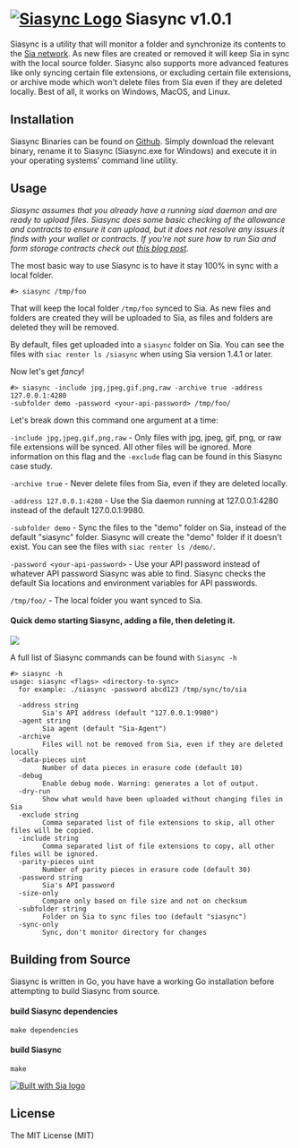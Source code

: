 # [![Siasync Logo](https://i.imgur.com/bUJTPqU.png)](https://medium.com/@tbenz9/introducing-siasync-27452e90682f) Siasync v1.0.1

Siasync is a utility that will monitor a folder and synchronize its contents
to the [Sia network](https://sia.tech/). As new files are created or removed it
will keep Sia in sync with the local source folder. Siasync also supports more
advanced features like only syncing certain file extensions, or excluding
certain file extensions, or archive mode which won't delete files from Sia even
if they are deleted locally. Best of all, it works on Windows, MacOS, and Linux.

## Installation
Siasync Binaries can be found on [Github](https://github.com/tbenz9/siasync/releases).  Simply download the
relevant binary, rename it to Siasync (Siasync.exe for Windows) and execute it in your operating systems' command line utility.

## Usage
*Siasync assumes that you already have a running siad daemon and are ready to
upload files. Siasync does some basic checking of the allowance and contracts to
ensure it can upload, but it does not resolve any issues it finds with your
wallet or contracts. If you're not sure how to run Sia and form storage
contracts check out [this blog
post](https://blog.sia.tech/a-guide-to-sia-ui-v1-4-0-7ec3dfcae35a).*

The most basic way to use Siasync is to have it stay 100% in sync with a local
folder.

```
#> siasync /tmp/foo
```

That will keep the local folder `/tmp/foo` synced to Sia. As new files and
folders are created they will be uploaded to Sia, as files and folders are
deleted they will be removed.

By default, files get uploaded into a `siasync` folder on Sia.  You can see the
files with `siac renter ls /siasync` when using Sia version 1.4.1 or later.

Now let's get *fancy*!

```
#> siasync -include jpg,jpeg,gif,png,raw -archive true -address 127.0.0.1:4280
-subfolder demo -password <your-api-password> /tmp/foo/
```

Let's break down this command one argument at a time:


`-include jpg,jpeg,gif,png,raw` - Only files with jpg, jpeg, gif, png, or raw
file extensions will be synced. All other files will be ignored. More
information on this flag and the `-exclude` flag can be found in this Siasync
case study.

`-archive true` - Never delete files from Sia, even if they are deleted locally.

`-address 127.0.0.1:4280` - Use the Sia daemon running at 127.0.0.1:4280 instead
of the default 127.0.0.1:9980.

`-subfolder demo` - Sync the files to the "demo" folder on Sia, instead of the
default "siasync" folder. Siasync will create the "demo" folder if it doesn't
exist. You can see the files with `siac renter ls /demo/`.

`-password <your-api-password>` - Use your API password instead of whatever API
password Siasync was able to find. Siasync checks the default Sia locations and
environment variables for API passwords.

`/tmp/foo/` - The local folder you want synced to Sia.

#### Quick demo starting Siasync, adding a file, then deleting it.
[![](https://i.imgur.com/YEnCuKV.gif)](https://medium.com/@tbenz9/introducing-siasync-27452e90682f)

A full list of Siasync commands can be found with `Siasync -h`
```
#> siasync -h
usage: siasync <flags> <directory-to-sync>
  for example: ./siasync -password abcd123 /tmp/sync/to/sia

  -address string
        Sia's API address (default "127.0.0.1:9980")
  -agent string
        Sia agent (default "Sia-Agent")
  -archive
        Files will not be removed from Sia, even if they are deleted locally
  -data-pieces uint
        Number of data pieces in erasure code (default 10)
  -debug
        Enable debug mode. Warning: generates a lot of output.
  -dry-run
        Show what would have been uploaded without changing files in Sia
  -exclude string
        Comma separated list of file extensions to skip, all other files will be copied.
  -include string
        Comma separated list of file extensions to copy, all other files will be ignored.
  -parity-pieces uint
        Number of parity pieces in erasure code (default 30)
  -password string
        Sia's API password
  -size-only
        Compare only based on file size and not on checksum
  -subfolder string
        Folder on Sia to sync files too (default "siasync")
  -sync-only
        Sync, don't monitor directory for changes
```

## Building from Source
Siasync is written in Go, you have have a working Go installation before
attempting to build Siasync from source.

#### build Siasync dependencies
`make dependencies`

#### build Siasync
`make`

[![Built with Sia logo](https://files.helpdocs.io/YzA4Zq3JuM/other/1571158167508/built-with-sia-color.png)](https://sia.tech)

## License
The MIT License (MIT)

